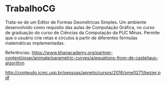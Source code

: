 # TrabalhoCG
Trata-se de um Editor de Formas Geométricas Simples. Um ambiente desenvolvido como requisito das aulas de Computação Gráfica, 
no curso de graduação do curso de Ciências da Computação da PUC Minas. 
Permite que o usuário crie retas e círculos à partir de diferentes fórmulas matemáticas implementadas.

Referências: 
https://www.khanacademy.org/partner-content/pixar/animate/parametric-curves/a/equations-from-de-casteljaus-algorithm

http://conteudo.icmc.usp.br/pessoas/apneto/cursos/2016/sme0271/bezier.pdf
